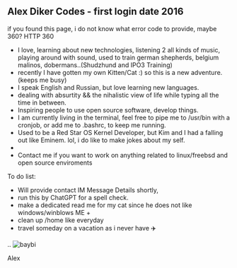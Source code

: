 ## Alex Diker Codes - first login date 2016 

if you found this page, i do not know what error code to provide, maybe 360? HTTP 360 

- I love, learning about new technologies, listening 2 all kinds of music, playing around with sound, used to train german shepherds, belgium malinos, dobermans..(Shudzhund and IPO3 Training)
- recently I have gotten my own Kitten/Cat :) so this is a new adventure. (keeps me busy)
- I speak English and Russian, but love learning new languages. 
- dealing with absurtity && the nihalistic view of life while typing all the time in between.
-  Inspiring people to use open source software, develop things.
- I am currently living in the terminal, feel free to pipe me to /usr/bin with a cronjob, or add me to .bashrc, to keep me running. 
- Used to be a Red Star OS Kernel Developer, but Kim and I had a falling out like Eminem. lol, i do like to make jokes about my self.
- 
- Contact me if you want to work on anything related to linux/freebsd and open source enviroments 

To do list: 

- Will provide contact IM Message Details shortly,
- run this by ChatGPT for a spell check.
- make a dedicated read me for my cat since he does not like windows/winblows ME +
- clean up /home like everyday
- travel someday on a vacation as i never have ✈️

..
![baybi](https://github.com/alexdcodes/alexdcodes/assets/23444429/9c65dd66-72c7-4bc0-a7f9-19a5aa27370c)

Alex
